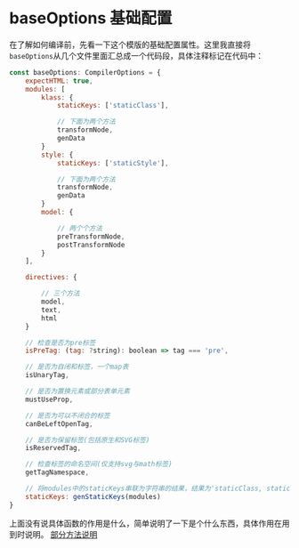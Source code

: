 # baseOptions 基础配置

在了解如何编译前，先看一下这个模版的基础配置属性。这里我直接将` baseOptions `从几个文件里面汇总成一个代码段，具体注释标记在代码中：

```js
const baseOptions: CompilerOptions = {
    expectHTML: true,
    modules: [
        klass: {
            staticKeys: ['staticClass'],

            // 下面为两个方法
            transformNode,
            genData
        }
        style: {
            staticKeys: ['staticStyle'],

            // 下面为两个方法
            transformNode,
            genData
        }
        model: {

            // 两个个方法
            preTransformNode,
            postTransformNode
        }
    ],

    directives: {

        // 三个方法
        model,
        text,
        html
    }

    // 检查是否为pre标签
    isPreTag: (tag: ?string): boolean => tag === 'pre',

    // 是否为自闭和标签，一个map表
    isUnaryTag,

    // 是否为置换元素或部分表单元素
    mustUseProp,

    // 是否为可以不闭合的标签
    canBeLeftOpenTag,

    // 是否为保留标签(包括原生和SVG标签)
    isReservedTag,

    // 检查标签的命名空间(仅支持svg与math标签)
    getTagNamespace,

    // 将modules中的staticKeys串联为字符串的结果，结果为'staticClass, staticSytle'
    staticKeys: genStaticKeys(modules)
}
```

上面没有说具体函数的作用是什么，简单说明了一下是个什么东西，具体作用在用到时说明。
[部分方法说明](./../compile编译/baseCompile/parse/一群工具方法/README.md)

